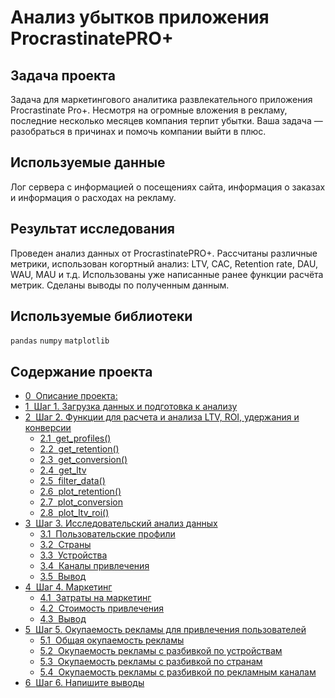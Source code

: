 # Анализ убытков приложения ProcrastinatePRO+

## Задача проекта
Задача для маркетингового аналитика развлекательного приложения Procrastinate Pro+. Несмотря на огромные вложения в рекламу, последние несколько месяцев компания терпит убытки. Ваша задача — разобраться в причинах и помочь компании выйти в плюс.

## Используемые данные
Лог сервера с информацией о посещениях сайта, информация о заказах и информация о расходах на рекламу.

## Результат исследования
Проведен анализ данных от ProcrastinatePRO+. Рассчитаны различные метрики, использован когортный анализ: LTV, CAC, Retention rate, DAU, WAU, MAU и т.д. Использованы уже написанные ранее функции расчёта метрик. Сделаны выводы по полученным данным.

## Используемые библиотеки 
`pandas` `numpy` `matplotlib`

## Содержание проекта
<div class="toc"><ul class="toc-item"><li><span><a href="#Описание-проекта:" data-toc-modified-id="Описание-проекта:-0"><span class="toc-item-num">0&nbsp;&nbsp;</span>Описание проекта:</a></span></li><li><span><a href="#Шаг-1.-Загрузка-данных-и-подготовка-к-анализу" data-toc-modified-id="Шаг-1.-Загрузка-данных-и-подготовка-к-анализу-1"><span class="toc-item-num">1&nbsp;&nbsp;</span>Шаг 1. Загрузка данных и подготовка к анализу</a></span></li><li><span><a href="#Шаг-2.-Функции-для-расчета-и-анализа-LTV,-ROI,-удержания-и-конверсии" data-toc-modified-id="Шаг-2.-Функции-для-расчета-и-анализа-LTV,-ROI,-удержания-и-конверсии-2"><span class="toc-item-num">2&nbsp;&nbsp;</span>Шаг 2. Функции для расчета и анализа LTV, ROI, удержания и конверсии</a></span><ul class="toc-item"><li><span><a href="#get_profiles()" data-toc-modified-id="get_profiles()-2.1"><span class="toc-item-num">2.1&nbsp;&nbsp;</span>get_profiles()</a></span></li><li><span><a href="#get_retention()" data-toc-modified-id="get_retention()-2.2"><span class="toc-item-num">2.2&nbsp;&nbsp;</span>get_retention()</a></span></li><li><span><a href="#get_conversion()" data-toc-modified-id="get_conversion()-2.3"><span class="toc-item-num">2.3&nbsp;&nbsp;</span>get_conversion()</a></span></li><li><span><a href="#get_ltv" data-toc-modified-id="get_ltv-2.4"><span class="toc-item-num">2.4&nbsp;&nbsp;</span>get_ltv</a></span></li><li><span><a href="#filter_data()" data-toc-modified-id="filter_data()-2.5"><span class="toc-item-num">2.5&nbsp;&nbsp;</span>filter_data()</a></span></li><li><span><a href="#plot_retention()" data-toc-modified-id="plot_retention()-2.6"><span class="toc-item-num">2.6&nbsp;&nbsp;</span>plot_retention()</a></span></li><li><span><a href="#plot_conversion" data-toc-modified-id="plot_conversion-2.7"><span class="toc-item-num">2.7&nbsp;&nbsp;</span>plot_conversion</a></span></li><li><span><a href="#plot_ltv_roi()" data-toc-modified-id="plot_ltv_roi()-2.8"><span class="toc-item-num">2.8&nbsp;&nbsp;</span>plot_ltv_roi()</a></span></li></ul></li><li><span><a href="#Шаг-3.-Исследовательский-анализ-данных" data-toc-modified-id="Шаг-3.-Исследовательский-анализ-данных-3"><span class="toc-item-num">3&nbsp;&nbsp;</span>Шаг 3. Исследовательский анализ данных</a></span><ul class="toc-item"><li><span><a href="#Пользовательские-профили" data-toc-modified-id="Пользовательские-профили-3.1"><span class="toc-item-num">3.1&nbsp;&nbsp;</span>Пользовательские профили</a></span></li><li><span><a href="#Страны" data-toc-modified-id="Страны-3.2"><span class="toc-item-num">3.2&nbsp;&nbsp;</span>Страны</a></span></li><li><span><a href="#Устройства" data-toc-modified-id="Устройства-3.3"><span class="toc-item-num">3.3&nbsp;&nbsp;</span>Устройства</a></span></li><li><span><a href="#Каналы-привлечения" data-toc-modified-id="Каналы-привлечения-3.4"><span class="toc-item-num">3.4&nbsp;&nbsp;</span>Каналы привлечения</a></span></li><li><span><a href="#Вывод" data-toc-modified-id="Вывод-3.5"><span class="toc-item-num">3.5&nbsp;&nbsp;</span>Вывод</a></span></li></ul></li><li><span><a href="#Шаг-4.-Маркетинг" data-toc-modified-id="Шаг-4.-Маркетинг-4"><span class="toc-item-num">4&nbsp;&nbsp;</span>Шаг 4. Маркетинг</a></span><ul class="toc-item"><li><span><a href="#Затраты-на-маркетинг" data-toc-modified-id="Затраты-на-маркетинг-4.1"><span class="toc-item-num">4.1&nbsp;&nbsp;</span>Затраты на маркетинг</a></span></li><li><span><a href="#Стоимость-привлечения" data-toc-modified-id="Стоимость-привлечения-4.2"><span class="toc-item-num">4.2&nbsp;&nbsp;</span>Стоимость привлечения</a></span></li><li><span><a href="#Вывод" data-toc-modified-id="Вывод-4.3"><span class="toc-item-num">4.3&nbsp;&nbsp;</span>Вывод</a></span></li></ul></li><li><span><a href="#Шаг-5.-Окупаемость-рекламы-для-привлечения-пользователей" data-toc-modified-id="Шаг-5.-Окупаемость-рекламы-для-привлечения-пользователей-5"><span class="toc-item-num">5&nbsp;&nbsp;</span>Шаг 5. Окупаемость рекламы для привлечения пользователей</a></span><ul class="toc-item"><li><span><a href="#Общая-окупаемость-рекламы" data-toc-modified-id="Общая-окупаемость-рекламы-5.1"><span class="toc-item-num">5.1&nbsp;&nbsp;</span>Общая окупаемость рекламы</a></span></li><li><span><a href="#Окупаемость-рекламы-с-разбивкой-по-устройствам" data-toc-modified-id="Окупаемость-рекламы-с-разбивкой-по-устройствам-5.2"><span class="toc-item-num">5.2&nbsp;&nbsp;</span>Окупаемость рекламы с разбивкой по устройствам</a></span></li><li><span><a href="#Окупаемость-рекламы-с-разбивкой-по-странам" data-toc-modified-id="Окупаемость-рекламы-с-разбивкой-по-странам-5.3"><span class="toc-item-num">5.3&nbsp;&nbsp;</span>Окупаемость рекламы с разбивкой по странам</a></span></li><li><span><a href="#Окупаемость-рекламы-с-разбивкой-по-рекламным-каналам" data-toc-modified-id="Окупаемость-рекламы-с-разбивкой-по-рекламным-каналам-5.4"><span class="toc-item-num">5.4&nbsp;&nbsp;</span>Окупаемость рекламы с разбивкой по рекламным каналам</a></span></li></ul></li><li><span><a href="#Шаг-6.-Напишите-выводы" data-toc-modified-id="Шаг-6.-Напишите-выводы-6"><span class="toc-item-num">6&nbsp;&nbsp;</span>Шаг 6. Напишите выводы</a></span></li></ul></div>